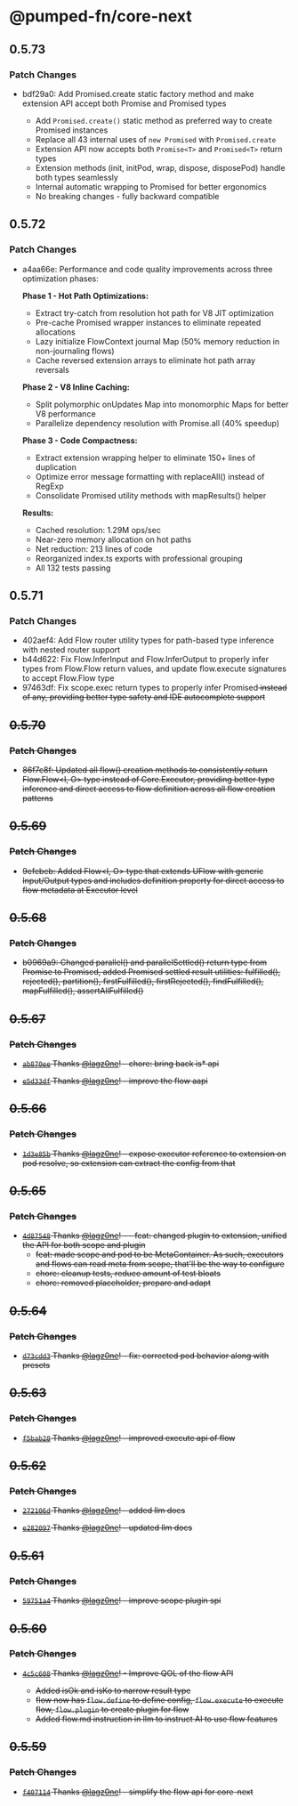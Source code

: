 # @pumped-fn/core-next

## 0.5.73

### Patch Changes

- bdf29a0: Add Promised.create static factory method and make extension API accept both Promise and Promised types

  - Add `Promised.create()` static method as preferred way to create Promised instances
  - Replace all 43 internal uses of `new Promised` with `Promised.create`
  - Extension API now accepts both `Promise<T>` and `Promised<T>` return types
  - Extension methods (init, initPod, wrap, dispose, disposePod) handle both types seamlessly
  - Internal automatic wrapping to Promised for better ergonomics
  - No breaking changes - fully backward compatible

## 0.5.72

### Patch Changes

- a4aa66e: Performance and code quality improvements across three optimization phases:

  **Phase 1 - Hot Path Optimizations:**

  - Extract try-catch from resolution hot path for V8 JIT optimization
  - Pre-cache Promised wrapper instances to eliminate repeated allocations
  - Lazy initialize FlowContext journal Map (50% memory reduction in non-journaling flows)
  - Cache reversed extension arrays to eliminate hot path array reversals

  **Phase 2 - V8 Inline Caching:**

  - Split polymorphic onUpdates Map into monomorphic Maps for better V8 performance
  - Parallelize dependency resolution with Promise.all (40% speedup)

  **Phase 3 - Code Compactness:**

  - Extract extension wrapping helper to eliminate 150+ lines of duplication
  - Optimize error message formatting with replaceAll() instead of RegExp
  - Consolidate Promised utility methods with mapResults() helper

  **Results:**

  - Cached resolution: 1.29M ops/sec
  - Near-zero memory allocation on hot paths
  - Net reduction: 213 lines of code
  - Reorganized index.ts exports with professional grouping
  - All 132 tests passing

## 0.5.71

### Patch Changes

- 402aef4: Add Flow router utility types for path-based type inference with nested router support
- b44d622: Fix Flow.InferInput and Flow.InferOutput to properly infer types from Flow.Flow return values, and update flow.execute signatures to accept Flow.Flow type
- 97463df: Fix scope.exec return types to properly infer Promised<S> instead of any, providing better type safety and IDE autocomplete support

## 0.5.70

### Patch Changes

- 86f7c8f: Updated all flow() creation methods to consistently return Flow.Flow<I, O> type instead of Core.Executor, providing better type inference and direct access to flow definition across all flow creation patterns

## 0.5.69

### Patch Changes

- 9efebeb: Added Flow<I, O> type that extends UFlow with generic Input/Output types and includes definition property for direct access to flow metadata at Executor level

## 0.5.68

### Patch Changes

- b0969a9: Changed parallel() and parallelSettled() return type from Promise to Promised, added Promised settled result utilities: fulfilled(), rejected(), partition(), firstFulfilled(), firstRejected(), findFulfilled(), mapFulfilled(), assertAllFulfilled()

## 0.5.67

### Patch Changes

- [`ab870ee`](https://github.com/pumped-fn/pumped-fn/commit/ab870ee31e3d3c8565b02498566208b096cc991c) Thanks [@lagz0ne](https://github.com/lagz0ne)! - chore: bring back is\* api

- [`e5d33df`](https://github.com/pumped-fn/pumped-fn/commit/e5d33dfe593d9a7057c59bffa5553839cec0d9f0) Thanks [@lagz0ne](https://github.com/lagz0ne)! - improve the flow aapi

## 0.5.66

### Patch Changes

- [`1d3e85b`](https://github.com/pumped-fn/pumped-fn/commit/1d3e85ba3ea2aff508634d30aff3647be40784aa) Thanks [@lagz0ne](https://github.com/lagz0ne)! - expose executor reference to extension on pod resolve, so extension can extract the config from that

## 0.5.65

### Patch Changes

- [`4d87548`](https://github.com/pumped-fn/pumped-fn/commit/4d87548a3eaad1ad0cf5b90e96a078434900e5d9) Thanks [@lagz0ne](https://github.com/lagz0ne)! - - feat: changed plugin to extension, unified the API for both scope and plugin
  - feat: made scope and pod to be MetaContainer. As such, executors and flows can read meta from scope, that'll be the way to configure
  - chore: cleanup tests, reduce amount of test bloats
  - chore: removed placeholder, prepare and adapt

## 0.5.64

### Patch Changes

- [`d73cdd3`](https://github.com/pumped-fn/pumped-fn/commit/d73cdd3ef852d10e387daf76a36e68868346dd7a) Thanks [@lagz0ne](https://github.com/lagz0ne)! - fix: corrected pod behavior along with presets

## 0.5.63

### Patch Changes

- [`f5bab28`](https://github.com/pumped-fn/pumped-fn/commit/f5bab28ba2b1e7fdb42f5f3eef55f39666c7f557) Thanks [@lagz0ne](https://github.com/lagz0ne)! - improved execute api of flow

## 0.5.62

### Patch Changes

- [`272106d`](https://github.com/pumped-fn/pumped-fn/commit/272106ded793db0ab7777ce7a17113c8aca1068a) Thanks [@lagz0ne](https://github.com/lagz0ne)! - added llm docs

- [`e282097`](https://github.com/pumped-fn/pumped-fn/commit/e2820973ae51ade8441f1d22252b4efcc5875791) Thanks [@lagz0ne](https://github.com/lagz0ne)! - updated llm docs

## 0.5.61

### Patch Changes

- [`59751a4`](https://github.com/pumped-fn/pumped-fn/commit/59751a420f87269d058d1eb8f1a2ee0dd97e7a93) Thanks [@lagz0ne](https://github.com/lagz0ne)! - improve scope plugin spi

## 0.5.60

### Patch Changes

- [`4c5c608`](https://github.com/pumped-fn/pumped-fn/commit/4c5c608591e8774820f8fcd49eee0b9f367d054a) Thanks [@lagz0ne](https://github.com/lagz0ne)! - Improve QOL of the flow API

  - Added isOk and isKo to narrow result type
  - flow now has `flow.define` to define config, `flow.execute` to execute flow, `flow.plugin` to create plugin for flow
  - Added flow.md instruction in llm to instruct AI to use flow features

## 0.5.59

### Patch Changes

- [`f407114`](https://github.com/pumped-fn/pumped-fn/commit/f407114d49b269748debbcd91def73efcb2e2711) Thanks [@lagz0ne](https://github.com/lagz0ne)! - simplify the flow api for core-next
